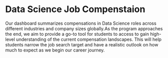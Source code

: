 # Data Science Job Compenstaion

Our dashboard summarizes compensations in Data Science roles across different industries and company sizes globally.As the program approaches  the end, we aim to provide a go-to tool for students to access to gain high-level understanding of the current compensation landscapes. This will help students narrow the job search target and have a realistic outlook on how much to expect as we begin our career journey.